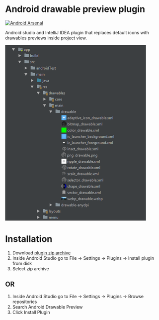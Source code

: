 # Android drawable preview plugin

[![Android Arsenal]( https://img.shields.io/badge/Android%20Arsenal-Android%20drawable%20preview%20plugin-green.svg?style=flat )]( https://android-arsenal.com/details/1/7000 )

Android studio and IntelliJ IDEA plugin that replaces default icons with drawables previews inside project view.

![screenshot](./screenshot.png)

# Installation

1. Download [plugin zip archive](./release/drawable_preview-1.1.4.zip)
2. Inside Android Studio go to File -> Settings -> Plugins -> Install plugin from disk
3. Select zip archive

## OR

1. Inside Android Studio go to File -> Settings -> Plugins -> Browse repositories
2. Search Android Drawable Preview
3. Click Install Plugin
